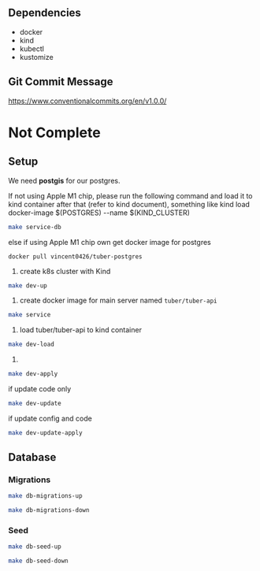 ## Dependencies
- docker
- kind 
- kubectl
- kustomize

## Git Commit Message
https://www.conventionalcommits.org/en/v1.0.0/

# Not Complete
## Setup

We need **postgis** for our postgres. 

If not using Apple M1 chip, please run the following command and load it to kind container after that (refer to kind document), something like kind load docker-image $(POSTGRES) --name $(KIND_CLUSTER)
```sh
make service-db
```
else if using Apple M1 chip own get docker image for postgres
```
docker pull vincent0426/tuber-postgres
```
1. create k8s cluster with Kind
```sh
make dev-up
```
1. create docker image for main server named `tuber/tuber-api`
```sh
make service
```
1. load tuber/tuber-api to kind container
```sh
make dev-load
```
1. 
```sh
make dev-apply
```

if update code only
```sh
make dev-update
```
if update config and code
```sh
make dev-update-apply
```

## Database

### Migrations
```sh
make db-migrations-up

make db-migrations-down
```

### Seed
```sh
make db-seed-up

make db-seed-down
```